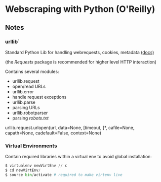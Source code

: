 # Webscraping with Python (O'Reilly)

## Notes

### urllib`

Standard Python Lib for handling webrequests, cookies, metadata [\(docs\)](https://docs.python.org/3/library/urllib.html)


(the *Requests* package is recommended for higher level HTTP interaction)

Contains several modules:
* urllib.request
 * open/read URLs
* urllib.error
 * handle request exceptions
* urllib.parse
 * parsing URLs
* urllib.robotparser
 * parsing *robots.txt*


urllib.request.urlopen(url, data=None, [timeout, ]*, cafile=None, capath=None, cadefault=False, context=None)


### Virtual Environments
Contain required libraries within a virtual env to avoid global installation:

```python
$ virtualenv newVirtEnv // c
$ cd newVirtEnv/
$ source bin/activate # required to make virtenv live
```
